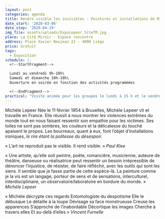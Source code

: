 ```yaml
---
layout: post
categories: agenda
title: Rendre visible les invisibles - Peintures et installations de Michèle Lepeer
date_start: '2020-03-06'
date_stop: '2020-04-19'
img_file: assets/uploads/ExpoLepeer_SiteTM.jpg
place: La Cité Miroir - Espace rencontre
address: Place Xavier Neujean 22 - 4000 Liège
price: Gratuit
tags:
  - Exposition
schedule: |-
  <!--StartFragment-->

  Lundi au vendredi 9h-18h\
  Samedi et dimanche 10h-18h\
  Ouverture en soirée en fonction des activités programmées

  <!--EndFragment-->
practical: "Visite animée pour les groupes le lundi à 15 h et le vendredi à 13 h et à 15 h / Durée\_: 1 h / Gratuit / 15 personnes max / à partir de 15 ans / Réservation\_: bibliotheque@territoires-memoire.be, 04\_232\_70\_62"
---
```

Michèle Lepeer Née le 11 février 1954 à Bruxelles, Michèle Lepeer vit et travaille en France.
Elle réussit à nous montrer les violences extrêmes du monde tout en nous faisant ressentir son empathie pour les victimes. Ses toiles ne sont pas sombres, les couleurs et la délicatesse du touché apaisent le propos. Les bourreaux, quant à eux, font l’objet d’installations ironiques, *le rire étant la politesse du désespoir*.


« L’art ne reproduit pas le visible. Il rend visible. »
*Paul Klee*


« Une artiste, qu’elle soit peintre, poète, romancière, musicienne, auteure de théâtre, danseuse ou réalisatrice peut ressentir un besoin irrépressible de dénoncer l’injustice, de résister, de faire réfléchir, avec les outils qui sont les siens. Il semble que je fasse partie de cette espèce-là. La peinture comme je la vis est un langage, porteur de sens et de sensations, interculturel, interdisciplinaire, un observatoire/laboratoire en bordure du monde. »
*Michèle Lepeer*


« Michèle décrypte ces regards
Entomologiste du despotisme
Elle le débusque
Le détaille à la loupe
Dévisage sa face monstrueuse
Creuse les apparences
S’approche de l’inabordable
Décortique les images
Cherche à travers elles
Et au-delà d’elles »
*Vincent Furnelle*
